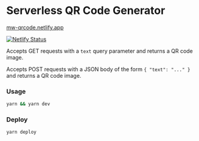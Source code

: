 # Serverless QR Code Generator

[mw-qrcode.netlify.app](https://mw-qrcode.netlify.app)

[![Netlify Status](https://api.netlify.com/api/v1/badges/0c53510c-8a5b-460f-a70f-65796e87ca5a/deploy-status)](https://app.netlify.com/sites/creative-bublanina-ffd1e1/deploys)

Accepts GET requests with a `text` query parameter and returns a QR code image.

Accepts POST requests with a JSON body of the form `{ "text": "..." }` and returns a QR code image.

### Usage

```bash
yarn && yarn dev
```

### Deploy

```bash
yarn deploy
```
